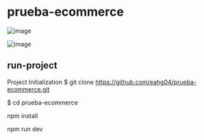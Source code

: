 # prueba-ecommerce
![image](https://github.com/eahg04/prueba-ecommerce/assets/66522993/c2f33b3b-f561-43cd-9c76-490b902cb56f)

![image](https://github.com/eahg04/prueba-ecommerce/assets/66522993/380cc617-2416-4e15-bc05-b4bcd0878a34)

## run-project
Project Initialization
$ git clone https://github.com/eahg04/prueba-ecommerce.git

$ cd prueba-ecommerce

npm install

npm run dev

